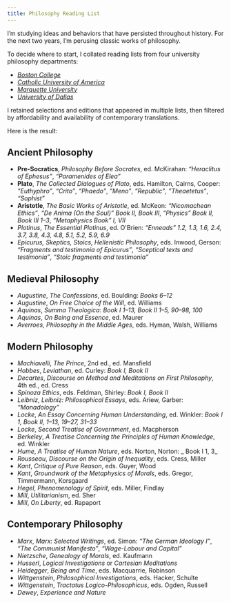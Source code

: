 ```yaml
---
title: Philosophy Reading List
---
```


I’m studying ideas and behaviors that have persisted throughout history. For the next two years, I’m perusing classic works of philosophy.

To decide where to start, I collated reading lists from four university philosophy departments:
- [_Boston College_][1]
- [_Catholic University of America_][2]
- [_Marquette University_][3]
- [_University of Dallas_][4]

I retained selections and editions that appeared in multiple lists, then filtered by affordability and availability of contemporary translations.

Here is the result:

## Ancient Philosophy
* **Pre-Socratics**, _Philosophy Before Socrates_, ed. McKirahan: _“Heraclitus of Ephesus”_, _“Paramenides of Elea”_
* **Plato**, _The Collected Dialogues of Plato_, eds. Hamilton, Cairns, Cooper: _”Euthyphro”_, _“Crito”_, _“Phaedo”_, _”Meno”_, _“Republic”_, _”Theaetetus”_, _“Sophist”_
* **Aristotle**, _The Basic Works of Aristotle_, ed. McKeon: _“Nicomachean Ethics”_, _“De Anima (On the Soul)” Book II, Book III_, _“Physics” Book II, Book III 1–3_, _“Metaphysics Book” I, VII_
* *Plotinus*, _The Essential Plotinus_, ed. O'Brien: _“Enneads” 1.2, 1.3, 1.6, 2.4, 3.7, 3.8, 4.3, 4.8, 5.1, 5.2, 5.9, 6.9_
* *Epicurus, Skeptics, Stoics*, _Hellenistic Philosophy_, eds. Inwood, Gerson: _“Fragments and testimonia of Epicurus”_, _“Sceptical texts and testimonia”_, _“Stoic fragments and testimonia”_

## Medieval Philosophy
* *Augustine*, _The Confessions_, ed. Boulding: _Books 6–12_
* *Augustine*, _On Free Choice of the Will_, ed. Williams
* *Aquinas*, _Summa Theologica_: _Book I 1–13, Book II 1–5, 90–98, 100_
* *Aquinas*, _On Being and Essence_, ed. Maurer
* *Averroes*, _Philosophy in the Middle Ages_, eds. Hyman, Walsh, Williams

## Modern Philosophy
* *Machiavelli*, _The Prince_, 2nd ed., ed. Mansfield
* *Hobbes*, _Leviathan_, ed. Curley: _Book I, Book II_
* *Decartes*, _Discourse on Method and Meditations on First Philosophy_, 4th ed., ed. Cress
* *Spinoza* _Ethics_, eds. Feldman, Shirley: _Book I, Book II_
* *Leibniz*, _Leibniz: Philosophical Essays_, eds. Ariew, Garber: _“Monadology”_
* *Locke*, _An Essay Concerning Human Understanding_, ed. Winkler: _Book I 1, Book II, 1–13, 19–27, 31–33_
* *Locke*, _Second Treatise of Government_, ed. Macpherson
* *Berkeley*, _A Treatise Concerning the Principles of Human Knowledge_, ed. Winkler
* *Hume*, _A Treatise of Human Nature_, eds. Norton, Norton: _ Book I 1, 3_
* *Rousseau*, _Discourse on the Origin of Inequality_, eds. Cress, Miller
* *Kant*, _Critique of Pure Reason_, eds. Guyer, Wood
* *Kant*, _Groundwork of the Metaphysics of Morals_, eds. Gregor, Timmermann, Korsgaard
* *Hegel*, _Phenomenology of Spirit_, eds. Miller, Findlay
* *Mill*, _Utilitarianism_, ed. Sher
* *Mill*, _On Liberty_, ed. Rapaport

## Contemporary Philosophy
* *Marx*, _Marx: Selected Writings_, ed. Simon: _“The German Ideology I”_, _“The Communist Manifesto”_, _“Wage-Labour and Capital”_
* *Nietzsche*, _Genealogy of Morals_, ed. Kaufmann
* *Husserl*, _Logical Investigations_ or _Cartesian Meditations_
* *Heidegger*, _Being and Time_, eds. Macquarrie, Robinson
* *Wittgenstein*, _Philosophical Investigations_, eds. Hacker, Schulte
* *Wittgenstein*, _Tractatus Logico-Philosophicus_, eds. Ogden, Russell
* *Dewey*, _Experience and Nature_

[1]:	https://www.bc.edu/content/dam/files/schools/cas_sites/philosophy/pdf/Master's%20Comprehensive%20Reading%20List.pdf
[2]:	http://philosophy.cua.edu/res/docs/Approved-Reading-List-Editions.pdf
[3]:	http://www.marquette.edu/phil/documents/phdcomps.pdf
[4]:	https://udallas.edu/braniff/academics/phd/philosophy_phd/reading_list.php